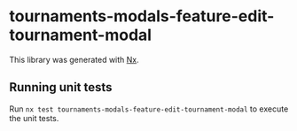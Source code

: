 # tournaments-modals-feature-edit-tournament-modal

This library was generated with [Nx](https://nx.dev).

## Running unit tests

Run `nx test tournaments-modals-feature-edit-tournament-modal` to execute the unit tests.
